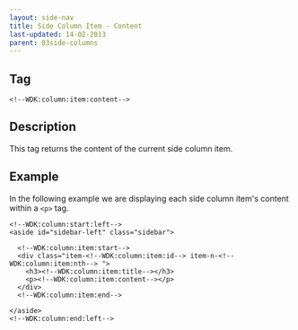 ```yaml
---
layout: side-nav
title: Side Column Item - Content
last-updated: 14-02-2013
parent: 03side-columns
---
```


## Tag

`<!--WDK:column:item:content-->`

## Description

This tag returns the content of the current side column item.

## Example

In the following example we are displaying each side column item's content within a `<p>` tag.

~~~
<!--WDK:column:start:left-->
<aside id="sidebar-left" class="sidebar">

  <!--WDK:column:item:start-->
  <div class="item-<!--WDK:column:item:id--> item-n-<!--WDK:column:item:nth--> ">
    <h3><!--WDK:column:item:title--></h3>
    <p><!--WDK:column:item:content--></p>
  </div>
  <!--WDK:column:item:end-->

</aside>
<!--WDK:column:end:left-->
~~~